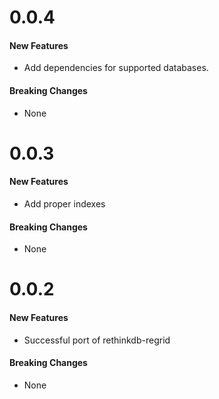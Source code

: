 # 0.0.4

#### New Features

- Add dependencies for supported databases.

#### Breaking Changes

- None

# 0.0.3

#### New Features

- Add proper indexes

#### Breaking Changes

- None

# 0.0.2

#### New Features

- Successful port of rethinkdb-regrid

#### Breaking Changes

- None
